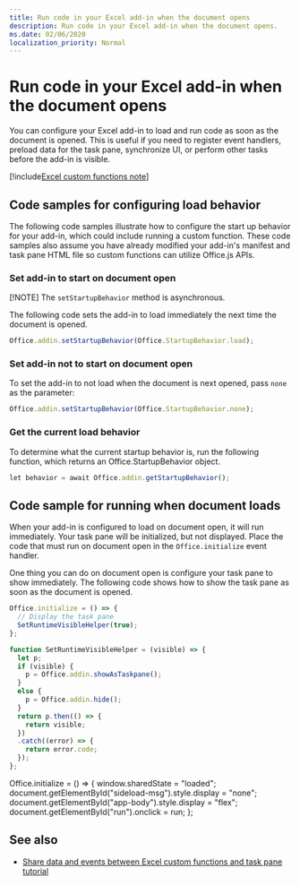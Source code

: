 ```yaml
---
title: Run code in your Excel add-in when the document opens
description: Run code in your Excel add-in when the document opens. 
ms.date: 02/06/2020
localization_priority: Normal
---
```


# Run code in your Excel add-in when the document opens

You can configure your Excel add-in to load and run code as soon as the document is opened. This is useful if you need to register event handlers, preload data for the task pane, synchronize UI, or perform other tasks before the add-in is visible.

[!include[Excel custom functions note](../includes/excel-custom-functions-note.md)]

## Code samples for configuring load behavior

The following code samples illustrate how to configure the start up behavior for your add-in, which could include running a custom function. These code samples also assume you have already modified your add-in's manifest and task pane HTML file so custom functions can utilize Office.js APIs.

### Set add-in to start on document open

[!NOTE] The `setStartupBehavior` method is asynchronous.

The following code sets the add-in to load immediately the next time the document is opened.

```JavaScript
Office.addin.setStartupBehavior(Office.StartupBehavior.load);
```

### Set add-in not to start on document open

To set the add-in to not load when the document is next opened, pass `none` as the parameter:

```JavaScript
Office.addin.setStartupBehavior(Office.StartupBehavior.none);
```

### Get the current load behavior

To determine what the current startup behavior is, run the following function, which returns an Office.StartupBehavior object.

```JavaScript
let behavior = await Office.addin.getStartupBehavior();
```

## Code sample for running when document loads

When your add-in is configured to load on document open, it will run immediately. Your task pane will be initialized, but not displayed. Place the code that must run on document open in the `Office.initialize` event handler.

One thing you can do on document open is configure your task pane to show immediately. The following code shows how to show the task pane as soon as the document is opened.

```JavaScript
Office.initialize = () => {
  // Display the task pane
  SetRuntimeVisibleHelper(true);
};

function SetRuntimeVisibleHelper = (visible) => {
  let p;
  if (visible) {
    p = Office.addin.showAsTaskpane();
  }
  else {
    p = Office.addin.hide();
  }
  return p.then(() => {
    return visible;
  })
  .catch((error) => {
    return error.code;
  });
};
```


Office.initialize = () => {
  window.sharedState = "loaded";
  document.getElementById("sideload-msg").style.display = "none";
  document.getElementById("app-body").style.display = "flex";
  document.getElementById("run").onclick = run;
};

## See also

- [Share data and events between Excel custom functions and task pane tutorial](../tutorials/share-data-and-events-between-custom-functions-and-the-task-pane-tutorial.md)